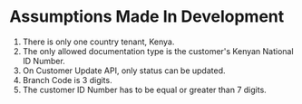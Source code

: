 # Assumptions Made In Development
1. There is only one country tenant, Kenya.
2. The only allowed documentation type is the customer's Kenyan National ID Number.
3. On Customer Update API, only status can be updated.
4. Branch Code is 3 digits.
5. The customer ID Number has to be equal or greater than 7 digits.